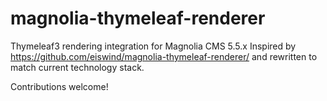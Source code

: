 magnolia-thymeleaf-renderer
================================

Thymeleaf3 rendering integration for Magnolia CMS 5.5.x
Inspired by https://github.com/eiswind/magnolia-thymeleaf-renderer/ and rewritten
to match current technology stack.

Contributions welcome!
